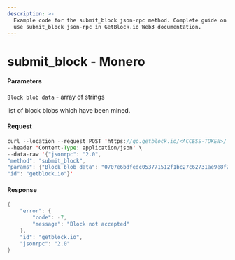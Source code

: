 ```yaml
---
description: >-
  Example code for the submit_block json-rpc method. Сomplete guide on how to
  use submit_block json-rpc in GetBlock.io Web3 documentation.
---
```


# submit\_block - Monero

#### Parameters

`Block blob data` - array of strings

list of block blobs which have been mined.

#### Request

```java
curl --location --request POST 'https://go.getblock.io/<ACCESS-TOKEN>/' \
--header 'Content-Type: application/json' \
--data-raw '{"jsonrpc": "2.0",
"method": "submit_block",
"params": {"Block blob data": "0707e6bdfedc053771512f1bc27c62731ae9e8f2443db64ce742f4e57f5cf8d393de28551e441a0000000002fb830a01ffbf830a018cfe88bee283060274c0aae2ef5730e680308d9c00b6da59187ad0352efe3c71d36eeeb28782f29f2501bd56b952c3ddc3e350c2631d3a5086cac172c56893831228b17de296ff4669de020200000000"},
"id": "getblock.io"}'
```

#### Response

```java
{
    "error": {
        "code": -7,
        "message": "Block not accepted"
    },
    "id": "getblock.io",
    "jsonrpc": "2.0"
}
```
